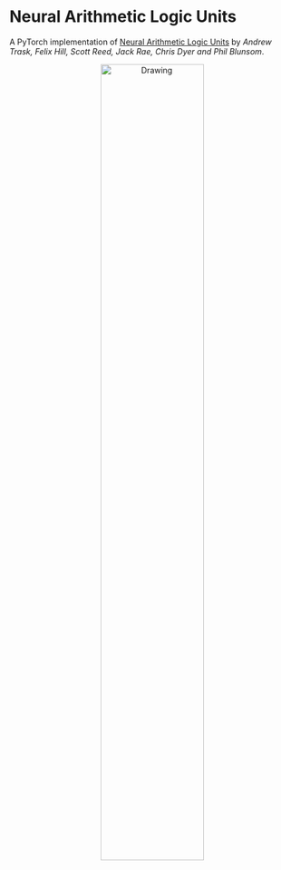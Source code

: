 # Neural Arithmetic Logic Units

A PyTorch implementation of [Neural Arithmetic Logic Units](https://arxiv.org/abs/1808.00508) by *Andrew Trask, Felix Hill, Scott Reed, Jack Rae, Chris Dyer and Phil Blunsom*.

<p align="center">
 <img src="./images/paper/models.png" alt="Drawing", width=60%>
</p>